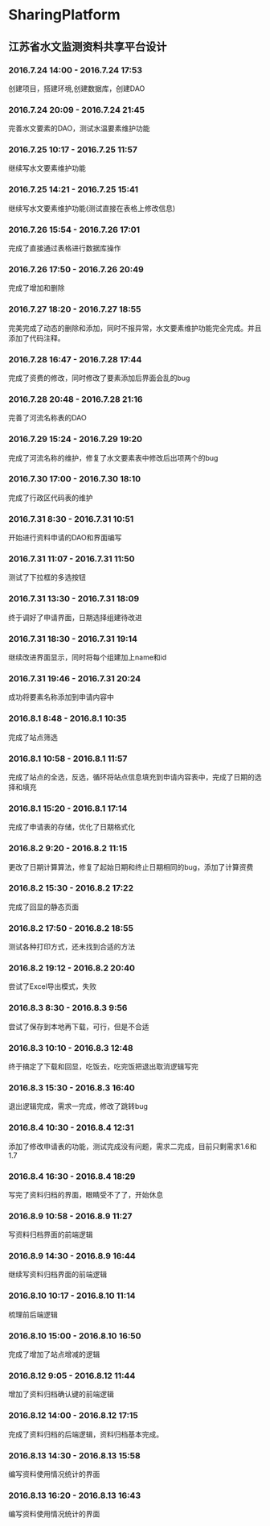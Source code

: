 # SharingPlatform
## 江苏省水文监测资料共享平台设计
### 2016.7.24 14:00 - 2016.7.24 17:53
创建项目，搭建环境,创建数据库，创建DAO
### 2016.7.24 20:09 - 2016.7.24 21:45
完善水文要素的DAO，测试水温要素维护功能
### 2016.7.25 10:17 - 2016.7.25 11:57
继续写水文要素维护功能
### 2016.7.25 14:21 - 2016.7.25 15:41
继续写水文要素维护功能(测试直接在表格上修改信息)
### 2016.7.26 15:54 - 2016.7.26 17:01
完成了直接通过表格进行数据库操作
### 2016.7.26 17:50 - 2016.7.26 20:49
完成了增加和删除
### 2016.7.27 18:20 - 2016.7.27 18:55
完美完成了动态的删除和添加，同时不报异常，水文要素维护功能完全完成。并且添加了代码注释。
### 2016.7.28 16:47 - 2016.7.28 17:44
完成了资费的修改，同时修改了要素添加后界面会乱的bug
### 2016.7.28 20:48 - 2016.7.28 21:16
完善了河流名称表的DAO
### 2016.7.29 15:24 - 2016.7.29 19:20
完成了河流名称的维护，修复了水文要素表中修改后出项两个<td>的bug
### 2016.7.30 17:00 - 2016.7.30 18:10
完成了行政区代码表的维护
### 2016.7.31 8:30 - 2016.7.31 10:51
开始进行资料申请的DAO和界面编写
### 2016.7.31 11:07 - 2016.7.31 11:50
测试了下拉框的多选按钮
### 2016.7.31 13:30 - 2016.7.31 18:09
终于调好了申请界面，日期选择组建待改进
### 2016.7.31 18:30 - 2016.7.31 19:14
继续改进界面显示，同时将每个组建加上name和id
### 2016.7.31 19:46 - 2016.7.31 20:24
成功将要素名称添加到申请内容中
### 2016.8.1 8:48 - 2016.8.1 10:35
完成了站点筛选
### 2016.8.1 10:58 - 2016.8.1 11:57
完成了站点的全选，反选，循环将站点信息填充到申请内容表中，完成了日期的选择和填充
### 2016.8.1 15:20 - 2016.8.1 17:14
完成了申请表的存储，优化了日期格式化
### 2016.8.2 9:20 - 2016.8.2 11:15
更改了日期计算算法，修复了起始日期和终止日期相同的bug，添加了计算资费
### 2016.8.2 15:30 - 2016.8.2 17:22
完成了回显的静态页面
### 2016.8.2 17:50 - 2016.8.2 18:55
测试各种打印方式，还未找到合适的方法
### 2016.8.2 19:12 - 2016.8.2 20:40
尝试了Excel导出模式，失败
### 2016.8.3 8:30 - 2016.8.3 9:56
尝试了保存到本地再下载，可行，但是不合适
### 2016.8.3 10:10 - 2016.8.3 12:48
终于搞定了下载和回显，吃饭去，吃完饭把退出取消逻辑写完
### 2016.8.3 15:30 - 2016.8.3 16:40
退出逻辑完成，需求一完成，修改了跳转bug
### 2016.8.4 10:30 - 2016.8.4 12:31
添加了修改申请表的功能，测试完成没有问题，需求二完成，目前只剩需求1.6和1.7
### 2016.8.4 16:30 - 2016.8.4 18:29
写完了资料归档的界面，眼睛受不了了，开始休息
### 2016.8.9 10:58 - 2016.8.9 11:27
写资料归档界面的前端逻辑
### 2016.8.9 14:30 - 2016.8.9 16:44
继续写资料归档界面的前端逻辑
### 2016.8.10 10:17 - 2016.8.10 11:14
梳理前后端逻辑
### 2016.8.10 15:00 - 2016.8.10 16:50
完成了增加了站点增减的逻辑
### 2016.8.12 9:05 - 2016.8.12 11:44
增加了资料归档确认键的前端逻辑
### 2016.8.12 14:00 - 2016.8.12 17:15
完成了资料归档的后端逻辑，资料归档基本完成。
### 2016.8.13 14:30 - 2016.8.13 15:58
编写资料使用情况统计的界面
### 2016.8.13 16:20 - 2016.8.13 16:43
编写资料使用情况统计的界面